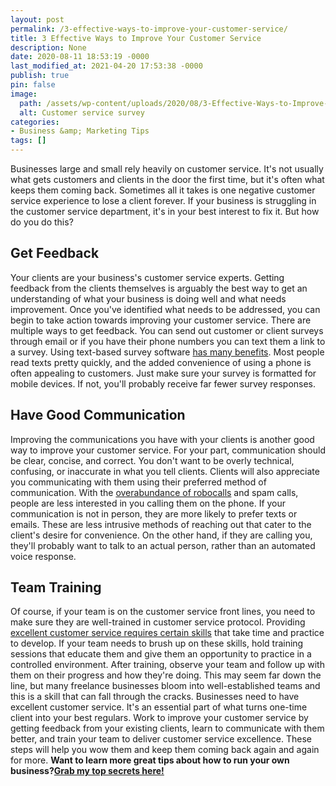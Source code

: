 ```yaml
---
layout: post
permalink: /3-effective-ways-to-improve-your-customer-service/
title: 3 Effective Ways to Improve Your Customer Service
description: None
date: 2020-08-11 18:53:19 -0000
last_modified_at: 2021-04-20 17:53:38 -0000
publish: true
pin: false
image:
  path: /assets/wp-content/uploads/2020/08/3-Effective-Ways-to-Improve-Your-Customer-Service.jpg
  alt: Customer service survey
categories:
- Business &amp; Marketing Tips
tags: []
---
```

Businesses large and small rely heavily on customer service. It's not usually what gets customers and clients in the door the first time, but it's often what keeps them coming back. Sometimes all it takes is one negative customer service experience to lose a client forever. If your business is struggling in the customer service department, it's in your best interest to fix it. But how do you do this?

## Get Feedback

Your clients are your business's customer service experts. Getting feedback from the clients themselves is arguably the best way to get an understanding of what your business is doing well and what needs improvement. Once you've identified what needs to be addressed, you can begin to take action towards improving your customer service. There are multiple ways to get feedback. You can send out customer or client surveys through email or if you have their phone numbers you can text them a link to a survey. Using text-based survey software [has many benefits](https://www.podium.com/article/survey-software). Most people read texts pretty quickly, and the added convenience of using a phone is often appealing to customers. Just make sure your survey is formatted for mobile devices. If not, you'll probably receive far fewer survey responses.

## Have Good Communication

Improving the communications you have with your clients is another good way to improve your customer service. For your part, communication should be clear, concise, and correct. You don't want to be overly technical, confusing, or inaccurate in what you tell clients. Clients will also appreciate you communicating with them using their preferred method of communication. With the [overabundance of robocalls](https://donotpay.com/learn/why-am-i-getting-so-many-robocalls/) and spam calls, people are less interested in you calling them on the phone. If your communication is not in person, they are more likely to prefer texts or emails. These are less intrusive methods of reaching out that cater to the client's desire for convenience. On the other hand, if they are calling you, they'll probably want to talk to an actual person, rather than an automated voice response.

## Team Training

Of course, if your team is on the customer service front lines, you need to make sure they are well-trained in customer service protocol. Providing [excellent customer service requires certain skills](https://www.customerservicemanager.com/customer-service-skills/) that take time and practice to develop. If your team needs to brush up on these skills, hold training sessions that educate them and give them an opportunity to practice in a controlled environment. After training, observe your team and follow up with them on their progress and how they're doing. This may seem far down the line, but many freelance businesses bloom into well-established teams and this is a skill that can fall through the cracks. Businesses need to have excellent customer service. It's an essential part of what turns one-time client into your best regulars. Work to improve your customer service by getting feedback from your existing clients, learn to communicate with them better, and train your team to deliver customer service excellence. These steps will help you wow them and keep them coming back again and again for more. **Want to learn more great tips about how to run your own business?[Grab my top secrets here!](https://go.katebagoy.com/ebook)**
